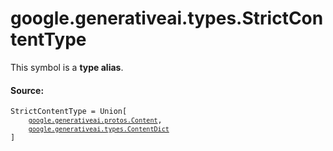 
# google.generativeai.types.StrictContentType

<!-- Insert buttons and diff -->
This symbol is a **type alias**.



#### Source:

<pre class="devsite-click-to-copy prettyprint lang-py tfo-signature-link">
<code>StrictContentType = Union[
    <a href="../../../google/generativeai/protos/Content.md"><code>google.generativeai.protos.Content</code></a>,
    <a href="../../../google/generativeai/types/ContentDict.md"><code>google.generativeai.types.ContentDict</code></a>
]
</code></pre>



<!-- Placeholder for "Used in" -->
